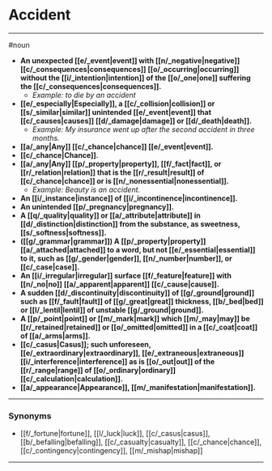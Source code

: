 # Accident
---
#noun
- **An unexpected [[e/_event|event]] with [[n/_negative|negative]] [[c/_consequences|consequences]] [[o/_occurring|occurring]] without the [[i/_intention|intention]] of the [[o/_one|one]] suffering the [[c/_consequences|consequences]].**
	- _Example: to die by an accident_
- **[[e/_especially|Especially]], a [[c/_collision|collision]] or [[s/_similar|similar]] unintended [[e/_event|event]] that [[c/_causes|causes]] [[d/_damage|damage]] or [[d/_death|death]].**
	- _Example: My insurance went up after the second accident in three months._
- **[[a/_any|Any]] [[c/_chance|chance]] [[e/_event|event]].**
- **[[c/_chance|Chance]].**
- **[[a/_any|Any]] [[p/_property|property]], [[f/_fact|fact]], or [[r/_relation|relation]] that is the [[r/_result|result]] of [[c/_chance|chance]] or is [[n/_nonessential|nonessential]].**
	- _Example: Beauty is an accident._
- **An [[i/_instance|instance]] of [[i/_incontinence|incontinence]].**
- **An unintended [[p/_pregnancy|pregnancy]].**
- **A [[q/_quality|quality]] or [[a/_attribute|attribute]] in [[d/_distinction|distinction]] from the substance, as sweetness, [[s/_softness|softness]].**
- **([[g/_grammar|grammar]]) A [[p/_property|property]] [[a/_attached|attached]] to a word, but not [[e/_essential|essential]] to it, such as [[g/_gender|gender]], [[n/_number|number]], or [[c/_case|case]].**
- **An [[i/_irregular|irregular]] surface [[f/_feature|feature]] with [[n/_no|no]] [[a/_apparent|apparent]] [[c/_cause|cause]].**
- **A sudden [[d/_discontinuity|discontinuity]] of [[g/_ground|ground]] such as [[f/_fault|fault]] of [[g/_great|great]] thickness, [[b/_bed|bed]] or [[l/_lentil|lentil]] of unstable [[g/_ground|ground]].**
- **A [[p/_point|point]] or [[m/_mark|mark]] which [[m/_may|may]] be [[r/_retained|retained]] or [[o/_omitted|omitted]] in a [[c/_coat|coat]] of [[a/_arms|arms]].**
- **[[c/_casus|Casus]]; such unforeseen, [[e/_extraordinary|extraordinary]], [[e/_extraneous|extraneous]] [[i/_interference|interference]] as is [[o/_out|out]] of the [[r/_range|range]] of [[o/_ordinary|ordinary]] [[c/_calculation|calculation]].**
- **[[a/_appearance|Appearance]], [[m/_manifestation|manifestation]].**
---
### Synonyms
- [[f/_fortune|fortune]], [[l/_luck|luck]], [[c/_casus|casus]], [[b/_befalling|befalling]], [[c/_casualty|casualty]], [[c/_chance|chance]], [[c/_contingency|contingency]], [[m/_mishap|mishap]]
---
